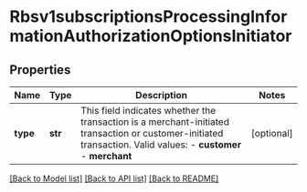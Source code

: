 # Rbsv1subscriptionsProcessingInformationAuthorizationOptionsInitiator

## Properties
Name | Type | Description | Notes
------------ | ------------- | ------------- | -------------
**type** | **str** | This field indicates whether the transaction is a merchant-initiated transaction or customer-initiated transaction.  Valid values: - **customer** - **merchant**  | [optional] 

[[Back to Model list]](../README.md#documentation-for-models) [[Back to API list]](../README.md#documentation-for-api-endpoints) [[Back to README]](../README.md)



